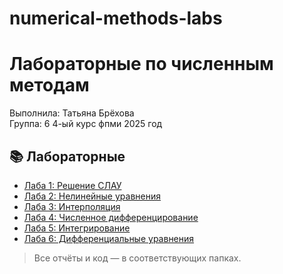 # numerical-methods-labs
# Лабораторные по численным методам

Выполнила: Татьяна Брёхова  
Группа: 6 4-ый курс фпми 
2025 год

## 📚 Лабораторные

- [Лаба 1: Решение СЛАУ](lab1-slae/)
- [Лаба 2: Нелинейные уравнения](lab2-nonlinear-equations/)
- [Лаба 3: Интерполяция](lab3-interpolation/)
- [Лаба 4: Численное дифференцирование](lab4-numerical-diff/)
- [Лаба 5: Интегрирование](lab5-integration/)
- [Лаба 6: Дифференциальные уравнения](lab6-differential-eq/)

> Все отчёты и код — в соответствующих папках.
